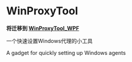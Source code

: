# WinProxyTool

**将迁移到 [WinProxyTool_WPF](https://github.com/yinleren6/WinProxyTool_WPF)**

一个快速设置Windows代理的小工具

A gadget for quickly setting up Windows agents
